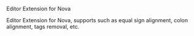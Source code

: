 Editor Extension for Nova

Editor Extension for Nova, supports such as equal sign alignment, colon alignment, tags removal, etc.
